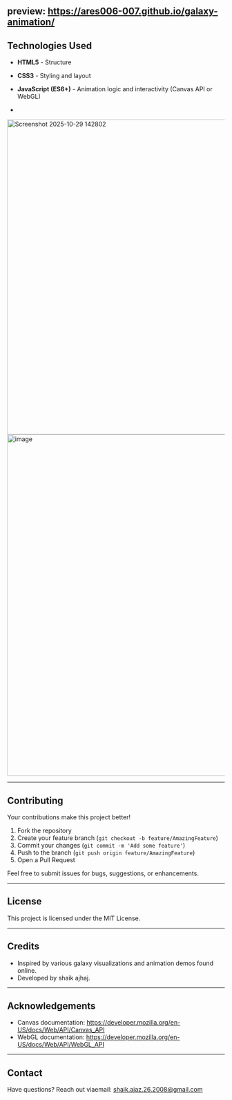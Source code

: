 preview: https://ares006-007.github.io/galaxy-animation/
---

## Technologies Used

- **HTML5** - Structure
- **CSS3** - Styling and layout
- **JavaScript (ES6+)** - Animation logic and interactivity (Canvas API or WebGL)

- 
<img width="1594" height="729" alt="Screenshot 2025-10-29 142802" src="https://github.com/user-attachments/assets/410b76db-2138-4a9a-b2a7-3639891e5b78" />



<img width="1720" height="790" alt="image" src="https://github.com/user-attachments/assets/14096f1b-b615-41b0-b545-ddfe5f1bc5d4" />



---

## Contributing

Your contributions make this project better!

1. Fork the repository
2. Create your feature branch (`git checkout -b feature/AmazingFeature`)
3. Commit your changes (`git commit -m 'Add some feature'`)
4. Push to the branch (`git push origin feature/AmazingFeature`)
5. Open a Pull Request

Feel free to submit issues for bugs, suggestions, or enhancements.

---

## License

This project is licensed under the MIT License.

---

## Credits

- Inspired by various galaxy visualizations and animation demos found online.
- Developed by shaik ajhaj.

---

## Acknowledgements

- Canvas documentation: https://developer.mozilla.org/en-US/docs/Web/API/Canvas_API
- WebGL documentation: https://developer.mozilla.org/en-US/docs/Web/API/WebGL_API

---

## Contact

Have questions? Reach out viaemail: shaik.ajaz.26.2008@gmail.com

